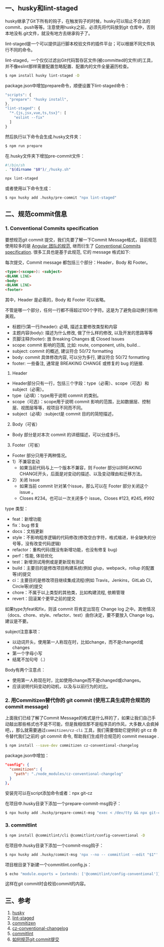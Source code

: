 
## 一、husky和lint-staged

husky继承了Git下所有的钩子，在触发钩子的时候，husky可以阻止不合法的commit、push等等。注意使用husky之前，必须先将代码放到git 仓库中，否则本地没有.git文件，就没有地方去继承钩子了。 

lint-staged是一个可以提供运行脚本校验文件的插件平台；可以根据不同文件执行不同的命令。

lint-staged，一个仅仅过滤出Git代码暂存区文件(被committed的文件)的工具，并不像eslint那样需要配置忽略配置、配置内的文件全量遍历检查。


```bash
$ npm install husky lint-staged -D
```

package.json中增加prepare命令，顺便设置下lint-staged命令：

```js
"scripts": {
  "prepare": "husky install",
},
"lint-staged": {
  "*.{js,jsx,vue,ts,tsx}": [
    "eslint --fix"
  ]
}
```

然后执行以下命令会生成.husky文件夹：

```bash
$ npm run prepare
```


在.husky文件夹下增加pre-commit文件：

```bash
#!/bin/sh
. "$(dirname "$0")/_/husky.sh"

npx lint-staged
```

或者使用以下命令生成：

```bash
$ npx husky add .husky/pre-commit "npx lint-staged"
```

## 二、规范commit信息

### 1. Conventional Commits specification

要想规范git commit 提交，我们先要了解一下Commit Message格式，目前规范使用较多的是 [Angular 团队的规范](https://github.com/angular/angular.js/blob/master/DEVELOPERS.md#-git-commit-guidelines), 继而衍生了 [Conventional Commits specification](https://www.conventionalcommits.org/en/v1.0.0). 很多工具也是基于此规范, 它的 message 格式如下:

每次提交，Commit message 都包括三个部分：Header，Body 和 Footer。

```html
<type>(<scope>): <subject>
<BLANK LINE>
<body>
<BLANK LINE>
<footer>
```

其中，Header 是必需的，Body 和 Footer 可以省略。

不管是哪一个部分，任何一行都不得超过100个字符。这是为了避免自动换行影响美观。

- 标题行(第一行/header): 必填, 描述主要修改类型和内容
- 主题内容(body): 描述为什么修改, 做了什么样的修改, 以及开发的思路等等
- 页脚注释(footer): 放 Breaking Changes 或 Closed Issues
- scope: commit 影响的范围, 比如: route, component, utils, build...
- subject: commit 的概述, 建议符合 50/72 formatting
- body: commit 具体修改内容, 可以分为多行, 建议符合 50/72 formatting
- footer: 一些备注, 通常是 BREAKING CHANGE 或修复的 bug 的链接.

1. Header
  - Header部分只有一行，包括三个字段：type（必需）、scope（可选）和subject（必需）。
  - type（必填）：type用于说明 commit 的类别。
  - scope（可选）：scope用于说明 commit 影响的范围，比如数据层、控制层、视图层等等，视项目不同而不同。
  - subject（必填）:subject是 commit 目的的简短描述，

2. Body（可省）
  - Body 部分是对本次 commit 的详细描述，可以分成多行。
3. Footer（可省）
  - Footer 部分只用于两种情况。
  - 1）不兼容变动
    - 如果当前代码与上一个版本不兼容，则 Footer 部分以BREAKING CHANGE开头，后面是对变动的描述、以及变动理由和迁移方法。
  - 2）关闭 Issue
    - 如果当前 commit 针对某个issue，那么可以在 Footer 部分关闭这个 issue 。
    - Closes #234。也可以一次关闭多个 issue。Closes #123, #245, #992


type 类型：

- feat：新增功能
- fix：bug 修复
- docs：文档更新
- style：不影响程序逻辑的代码修改(修改空白字符，格式缩进，补全缺失的分号等，没有改变代码逻辑)
- refactor：重构代码(既没有新增功能，也没有修复 bug)
- perf：性能, 体验优化
- test：新增测试用例或是更新现有测试
- build：主要目的是修改项目构建系统(例如 glup，webpack，rollup 的配置等)的提交
- ci：主要目的是修改项目继续集成流程(例如 Travis，Jenkins，GitLab CI，Circle等)的提交
- chore：不属于以上类型的其他类，比如构建流程, 依赖管理
- revert：回滚某个更早之前的提交

如果type为feat和fix，则该 commit 将肯定出现在 Change log 之中。其他情况（docs、chore、style、refactor、test）由你决定，要不要放入 Change log，建议是不要。


subject注意事项：

- 以动词开头，使用第一人称现在时，比如change，而不是changed或changes
- 第一个字母小写
- 结尾不加句号（.）




Body有两个注意点：

- 使用第一人称现在时，比如使用change而不是changed或changes。
- 应该说明代码变动的动机，以及与以前行为的对比。


### 2. 用Commitizen替代你的 git commit (使用工具生成符合规范的commit message)


上面我们已经了解了Commit Message的格式是什么样的了，如果让我们自己手动敲出那些格式也不是不可能，但是我相信那不是程序员的作风，大多数人会疯掉吧，，那么就需要通过`commitizen/cz-cli` 工具，我们需要借助它提供的  git cz  命令替代我们之前的  git commit  命令, 帮助我们生成符合规范的 commit message .


```bash
$ npm install --save-dev commitizen cz-conventional-changelog
```

package.json中增加：

```json
"config": {
  "commitizen": {
    "path": "./node_modules/cz-conventional-changelog"
  }
},
```


安装完可以在script添加命令或者：npx git-cz

在项目中.husky目录下添加一个prepare-commit-msg钩子：

```bash
$ npx husky add .husky/prepare-commit-msg "exec < /dev/tty && npx git-cz --hook || true"
```


### 3. commitlint

```bash
$ npm install @commitlint/cli @commitlint/config-conventional -D
```

在项目中.husky目录下添加一个commit-msg钩子：

```bash
$ npx husky add .husky/commit-msg 'npx --no -- commitlint --edit "$1"'
```

项目根目录下新建一个commitlint.config.js：

```bash
$ echo "module.exports = {extends: ['@commitlint/config-conventional']}" > commitlint.config.js
```

这样在git commit时会校验commit的内容。


## 三、参考

1. [husky](https://github.com/typicode/husky)
2. [lint-staged](https://www.npmjs.com/package/lint-staged)
3. [commitizen](https://github.com/commitizen/cz-cli)
4. [cz-conventional-changelog](https://github.com/commitizen/cz-conventional-changelog)
5. [commitlint](https://github.com/conventional-changelog/commitlint)
6. [如何规范git commit提交](https://www.cnblogs.com/jiaoshou/p/11190619.html)

